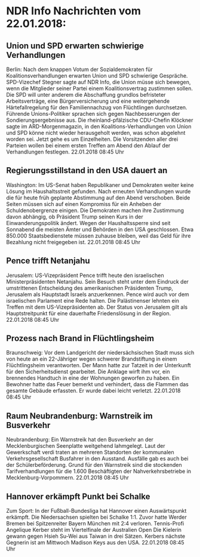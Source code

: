 # NDR Info Nachrichten vom 22.01.2018:


## Union und SPD erwarten schwierige Verhandlungen
Berlin: Nach dem knappen Votum der Sozialdemokraten für Koalitionsverhandlungen erwarten Union und SPD schwierige Gespräche. SPD-Vizechef Stegner sagte auf NDR Info, die Union müsse sich bewegen, wenn die Mitglieder seiner Partei einem Koalitionsvertrag zustimmen sollen. Die SPD will unter anderem die Abschaffung grundlos befristeter Arbeitsverträge, eine Bürgerversicherung und eine weitergehende Härtefallregelung für den Familiennachzug von Flüchtlingen durchsetzen. Führende Unions-Politiker sprachen sich gegen Nachbesserungen der Sondierungsergebnisse aus. Die rheinland-pfälzische CDU-Chefin Klöckner sagte im ARD-Morgenmagazin, in den Koalitions-Verhandlungen von Union und SPD könne nicht wieder herausgeholt werden, was schon abgelehnt worden sei. Jetzt gehe es um Einzelheiten. Die Vorsitzenden aller drei Parteien wollen bei einem ersten Treffen am Abend den Ablauf der Verhandlungen festlegen. 22.01.2018 08:45 Uhr 

## Regierungsstillstand in den USA dauert an
Washington:	Im US-Senat haben Republikaner und Demokraten weiter keine Lösung im Haushaltsstreit gefunden. Nach erneuten Verhandlungen wurde die für heute früh geplante Abstimmung auf den Abend verschoben. Beide Seiten müssen sich auf einen Kompromiss für ein Anheben der Schuldenobergrenze einigen. Die Demokraten machen ihre Zustimmung davon abhängig, ob Präsident Trump seinen Kurs in der Einwanderungspolitik ändert. Wegen der Haushaltssperre sind seit Sonnabend die meisten Ämter und Behörden in den USA geschlossen. Etwa 850.000 Staatsbedienstete müssen zuhause bleiben, weil das Geld für ihre Bezahlung nicht freigegeben ist. 22.01.2018 08:45 Uhr 

## Pence trifft Netanjahu
Jerusalem:    US-Vizepräsident Pence trifft heute den israelischen Ministerpräsidenten Netanjahu. Sein Besuch steht unter dem Eindruck der umstrittenen Entscheidung des amerikanischen Präsidenten Trump, Jerusalem als Hauptstadt Israels anzuerkennen. Pence wird auch vor dem israelischen Parlament eine Rede halten. Die Palästinenser lehnten ein Treffen mit dem US-Vizepräsidenten ab. Der Status von Jerusalem gilt als Hauptstreitpunkt für eine dauerhafte Friedenslösung in der Region. 22.01.2018 08:45 Uhr 

## Prozess nach Brand in Flüchtlingsheim
Braunschweig: Vor dem Landgericht der niedersächsischen Stadt muss sich von heute an ein 22-Jähriger wegen schwerer Brandstiftung in einem Flüchtlingsheim verantworten. Der Mann hatte zur Tatzeit in der Unterkunft für den Sicherheitsdienst gearbeitet. Die Anklage wirft ihm vor, ein brennendes Handtuch in eine der Wohnungen geworfen zu haben. Ein Bewohner hatte das Feuer bemerkt und verhindert, dass die Flammen das gesamte Gebäude erfassten. Er wurde dabei leicht verletzt. 22.01.2018 08:45 Uhr 

## Raum Neubrandenburg: Warnstreik im Busverkehr
Neubrandenburg: Ein Warnstreik hat den Busverkehr an der Mecklenburgischen Seenplatte weitgehend lahmgelegt. Laut der Gewerkschaft verdi traten an mehreren Standorten der kommunalen Verkehrsgesellschaft Busfahrer in den Ausstand. Ausfälle gab es auch bei der Schülerbeförderung. Grund für den Warnstreik sind die stockenden Tarifverhandlungen für die 1.600 Beschäftigten der Nahverkehrsbetriebe in Mecklenburg-Vorpommern. 22.01.2018 08:45 Uhr 

## Hannover erkämpft Punkt bei Schalke
Zum Sport: In der Fußball-Bundesliga hat Hannover einen Auswärtspunkt erkämpft. Die Niedersachsen spielten bei Schalke 1:1. Zuvor hatte Werder Bremen bei Spitzenreiter Bayern München mit 2:4 verloren. Tennis-Profi Angelique Kerber steht im Viertelfinale der Australien Open Die Kielerin gewann gegen Hsieh Su-Wei aus Taiwan in drei Sätzen. Kerbers nächste Gegnerin ist am Mittwoch Madison Keys aus den USA. 22.01.2018 08:45 Uhr 
